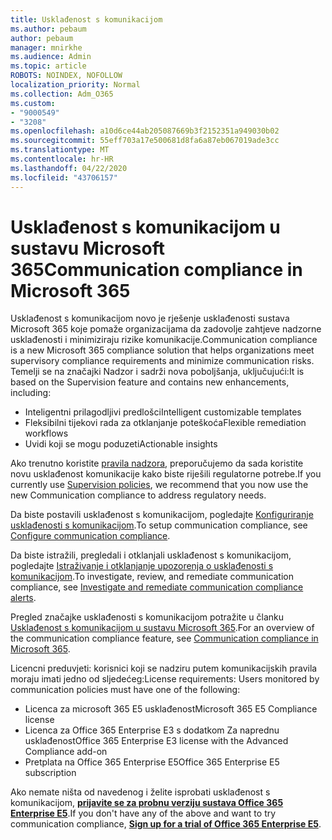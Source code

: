 ```yaml
---
title: Usklađenost s komunikacijom
ms.author: pebaum
author: pebaum
manager: mnirkhe
ms.audience: Admin
ms.topic: article
ROBOTS: NOINDEX, NOFOLLOW
localization_priority: Normal
ms.collection: Adm_O365
ms.custom:
- "9000549"
- "3208"
ms.openlocfilehash: a10d6ce44ab205087669b3f2152351a949030b02
ms.sourcegitcommit: 55eff703a17e500681d8fa6a87eb067019ade3cc
ms.translationtype: MT
ms.contentlocale: hr-HR
ms.lasthandoff: 04/22/2020
ms.locfileid: "43706157"
---
```

# <a name="communication-compliance-in-microsoft-365"></a><span data-ttu-id="686b0-102">Usklađenost s komunikacijom u sustavu Microsoft 365</span><span class="sxs-lookup"><span data-stu-id="686b0-102">Communication compliance in Microsoft 365</span></span>

<span data-ttu-id="686b0-103">Usklađenost s komunikacijom novo je rješenje usklađenosti sustava Microsoft 365 koje pomaže organizacijama da zadovolje zahtjeve nadzorne usklađenosti i minimiziraju rizike komunikacije.</span><span class="sxs-lookup"><span data-stu-id="686b0-103">Communication compliance is a new Microsoft 365 compliance solution that helps organizations meet supervisory compliance requirements and minimize communication risks.</span></span> <span data-ttu-id="686b0-104">Temelji se na značajki Nadzor i sadrži nova poboljšanja, uključujući:</span><span class="sxs-lookup"><span data-stu-id="686b0-104">It is based on the Supervision feature and contains new enhancements, including:</span></span>

- <span data-ttu-id="686b0-105">Inteligentni prilagodljivi predlošci</span><span class="sxs-lookup"><span data-stu-id="686b0-105">Intelligent customizable templates</span></span>
- <span data-ttu-id="686b0-106">Fleksibilni tijekovi rada za otklanjanje poteškoća</span><span class="sxs-lookup"><span data-stu-id="686b0-106">Flexible remediation workflows</span></span>
- <span data-ttu-id="686b0-107">Uvidi koji se mogu poduzeti</span><span class="sxs-lookup"><span data-stu-id="686b0-107">Actionable insights</span></span>

<span data-ttu-id="686b0-108">Ako trenutno koristite [pravila nadzora](https://docs.microsoft.com/microsoft-365/compliance/supervision-policies), preporučujemo da sada koristite novu usklađenost komunikacije kako biste riješili regulatorne potrebe.</span><span class="sxs-lookup"><span data-stu-id="686b0-108">If you currently use [Supervision policies](https://docs.microsoft.com/microsoft-365/compliance/supervision-policies), we recommend that you now use the new Communication compliance to address regulatory needs.</span></span>

<span data-ttu-id="686b0-109">Da biste postavili usklađenost s komunikacijom, pogledajte [Konfiguriranje usklađenosti s komunikacijom](https://docs.microsoft.com/microsoft-365/compliance/communication-compliance-configure).</span><span class="sxs-lookup"><span data-stu-id="686b0-109">To setup communication compliance, see [Configure communication compliance](https://docs.microsoft.com/microsoft-365/compliance/communication-compliance-configure).</span></span>

<span data-ttu-id="686b0-110">Da biste istražili, pregledali i otklanjali usklađenost s komunikacijom, pogledajte [Istraživanje i otklanjanje upozorenja o usklađenosti s komunikacijom](https://docs.microsoft.com/microsoft-365/compliance/communication-compliance-investigate-remediate).</span><span class="sxs-lookup"><span data-stu-id="686b0-110">To investigate, review, and remediate communication compliance, see [Investigate and remediate communication compliance alerts](https://docs.microsoft.com/microsoft-365/compliance/communication-compliance-investigate-remediate).</span></span>

<span data-ttu-id="686b0-111">Pregled značajke usklađenosti s komunikacijom potražite u članku [Usklađenost s komunikacijom u sustavu Microsoft 365](https://docs.microsoft.com/microsoft-365/compliance/communication-compliance).</span><span class="sxs-lookup"><span data-stu-id="686b0-111">For an overview of the communication compliance feature, see [Communication compliance in Microsoft 365](https://docs.microsoft.com/microsoft-365/compliance/communication-compliance).</span></span>

<span data-ttu-id="686b0-112">Licencni preduvjeti: korisnici koji se nadziru putem komunikacijskih pravila moraju imati jedno od sljedećeg:</span><span class="sxs-lookup"><span data-stu-id="686b0-112">License requirements: Users monitored by communication policies must have one of the following:</span></span>

- <span data-ttu-id="686b0-113">Licenca za microsoft 365 E5 usklađenost</span><span class="sxs-lookup"><span data-stu-id="686b0-113">Microsoft 365 E5 Compliance license</span></span>
- <span data-ttu-id="686b0-114">Licenca za Office 365 Enterprise E3 s dodatkom Za naprednu usklađenost</span><span class="sxs-lookup"><span data-stu-id="686b0-114">Office 365 Enterprise E3 license with the Advanced Compliance add-on</span></span>
- <span data-ttu-id="686b0-115">Pretplata na Office 365 Enterprise E5</span><span class="sxs-lookup"><span data-stu-id="686b0-115">Office 365 Enterprise E5 subscription</span></span>

<span data-ttu-id="686b0-116">Ako nemate ništa od navedenog i želite isprobati usklađenost s komunikacijom, **[prijavite se za probnu verziju sustava Office 365 Enterprise E5](https://go.microsoft.com/fwlink/p/?LinkID=698279)**.</span><span class="sxs-lookup"><span data-stu-id="686b0-116">If you don't have any of the above and want to try communication compliance, **[Sign up for a trial of Office 365 Enterprise E5](https://go.microsoft.com/fwlink/p/?LinkID=698279)**.</span></span>